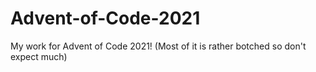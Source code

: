 # Advent-of-Code-2021
My work for Advent of Code 2021! (Most of it is rather botched so don't expect much)
